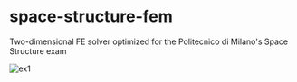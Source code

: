 # space-structure-fem
Two-dimensional FE solver optimized for the Politecnico di Milano's Space Structure exam

![ex1](https://i.ibb.co/vzY181n/ex1.png)
